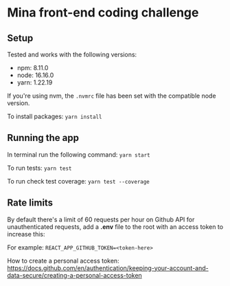 # Mina front-end coding challenge

## Setup

Tested and works with the following versions:
  
- npm: 8.11.0
- node: 16.16.0
- yarn: 1.22.19

If you're using nvm, the `.nvmrc` file has been set with the compatible node version.

To install packages:
`
yarn install
`

## Running the app

In terminal run the following command:
`yarn start`

To run tests:
`yarn test`

To run check test coverage:
`yarn test --coverage`

## Rate limits

By default there's a limit of 60 requests per hour on Github API for unauthenticated requests, add a **.env** file to the root  with an access token to increase this:

For example:
`
REACT_APP_GITHUB_TOKEN=<token-here>
`

How to create a personal access token:
https://docs.github.com/en/authentication/keeping-your-account-and-data-secure/creating-a-personal-access-token